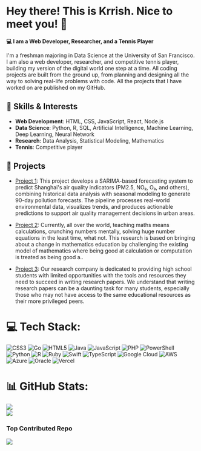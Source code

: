 # Hey there! This is Krrish. Nice to meet you! 👋

**💻 I am a Web Developer, Researcher, and a Tennis Player**

I'm a freshman majoring in Data Science at the University of San Francisco. I am also a web developer, researcher, and competitive tennis player, building my version of the digital world one step at a time. All coding projects are built from the ground up, from planning and designing all the way to solving real-life problems with code. All the projects that I have worked on are published on my GitHub.

## 🔧 Skills & Interests

- **Web Development**: HTML, CSS, JavaScript, React, Node.js
- **Data Science**: Python, R, SQL, Artificial Intelligence, Machine Learning, Deep Learning, Neural Network
- **Research**: Data Analysis, Statistical Modeling, Mathematics
- **Tennis**: Competitive player

## 🌟 Projects

- [Project 1](https://github.com/krrishghindanii/sarima-timeseries.git): This project develops a SARIMA-based forecasting system to predict Shanghai's air quality indicators (PM2.5, NO₂, O₃, and others), combining historical data analysis with seasonal modeling to generate 90-day pollution forecasts. The pipeline processes real-world environmental data, visualizes trends, and produces actionable predictions to support air quality management decisions in urban areas.

- [Project 2](https://www.researchgate.net/publication/369228544_Evolutionary_Perspective_for_Developing_Beyond_Abacus): Currently, all over the world, teaching maths means calculations, crunching numbers mentally, solving huge number equations in the least time, what not. This research is based on bringing about a change in mathematics education by challenging the existing model of mathematics where being good at calculation or computation is treated as being good a..

- [Project 3](https://www.forbes-research.com/): Our research company is dedicated to providing high school students with limited opportunities with the tools and resources they need to succeed in writing research papers. We understand that writing research papers can be a daunting task for many students, especially those who may not have access to the same educational resources as their more privileged peers.

# 💻 Tech Stack:
![CSS3](https://img.shields.io/badge/css3-%231572B6.svg?style=for-the-badge&logo=css3&logoColor=white) ![Go](https://img.shields.io/badge/go-%2300ADD8.svg?style=for-the-badge&logo=go&logoColor=white) ![HTML5](https://img.shields.io/badge/html5-%23E34F26.svg?style=for-the-badge&logo=html5&logoColor=white) ![Java](https://img.shields.io/badge/java-%23ED8B00.svg?style=for-the-badge&logo=openjdk&logoColor=white) ![JavaScript](https://img.shields.io/badge/javascript-%23323330.svg?style=for-the-badge&logo=javascript&logoColor=%23F7DF1E) ![PHP](https://img.shields.io/badge/php-%23777BB4.svg?style=for-the-badge&logo=php&logoColor=white) ![PowerShell](https://img.shields.io/badge/PowerShell-%235391FE.svg?style=for-the-badge&logo=powershell&logoColor=white) ![Python](https://img.shields.io/badge/python-3670A0?style=for-the-badge&logo=python&logoColor=ffdd54) ![R](https://img.shields.io/badge/r-%23276DC3.svg?style=for-the-badge&logo=r&logoColor=white) ![Ruby](https://img.shields.io/badge/ruby-%23CC342D.svg?style=for-the-badge&logo=ruby&logoColor=white) ![Swift](https://img.shields.io/badge/swift-F54A2A?style=for-the-badge&logo=swift&logoColor=white) ![TypeScript](https://img.shields.io/badge/typescript-%23007ACC.svg?style=for-the-badge&logo=typescript&logoColor=white) ![Google Cloud](https://img.shields.io/badge/GoogleCloud-%234285F4.svg?style=for-the-badge&logo=google-cloud&logoColor=white) ![AWS](https://img.shields.io/badge/AWS-%23FF9900.svg?style=for-the-badge&logo=amazon-aws&logoColor=white) ![Azure](https://img.shields.io/badge/azure-%230072C6.svg?style=for-the-badge&logo=microsoftazure&logoColor=white) ![Oracle](https://img.shields.io/badge/Oracle-F80000?style=for-the-badge&logo=oracle&logoColor=white) ![Vercel](https://img.shields.io/badge/vercel-%23000000.svg?style=for-the-badge&logo=vercel&logoColor=white)

# 📊 GitHub Stats:
![](https://github-readme-stats.vercel.app/api?username=krrishghindanii&theme=dark&hide_border=false&include_all_commits=true&count_private=true)<br/>
![](https://nirzak-streak-stats.vercel.app/?user=krrishghindanii&theme=dark&hide_border=false)<br/>

### Top Contributed Repo
![](https://github-contributor-stats.vercel.app/api?username=krrishghindanii&limit=5&theme=dark&combine_all_yearly_contributions=true)
